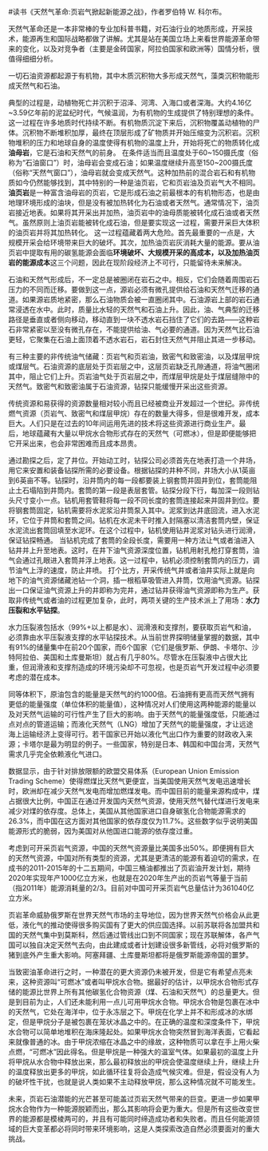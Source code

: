 \#读书《天然气革命:页岩气掀起新能源之战》，作者罗伯特 W. 科尔布。

天然气革命还是一本非常棒的专业加科普书籍，对石油行业的地质形成，开采技术，能源再生和国际战略都做了讲解。尤其是站在美国立场上来看世界能源革命带来的变化，以及对竞争者（主要是金砖国家，阿拉伯国家和欧洲等）国情分析，很值得细细分析。

一切石油资源都起源于有机物，其中木质沉积物大多形成天然气，藻类沉积物能形成天然气和石油。

典型的过程是，动植物死亡并沉积于沼泽、河湾、入海口或者深海。大约4.16亿~3.59亿年前的泥盆纪时代，气候温润，为有机物的生成提供了特别理想的条件。这一过程在许多地质时代持续不断。有机物质沉淀下来后，沉积物覆盖动植物的尸体。沉积物不断堆积加厚，最终在顶层形成了矿物质并开始压缩变为沉积岩。沉积物堆积的压力和地球自身的温度使得有机物的温度上升，开始将死亡的物质转化成**油母岩**，它是石油和天然气的前身。
在条件适当而且温度处于60~150摄氏度（俗称为“石油窗口”）时，油母岩会变成石油；如果温度继续升高至150~200摄氏度（俗称“天然气窗口”），油母岩就会变成天然气。这种加热前的混合岩石和有机物质如今仍然能够找到，其中特别的一种是油页岩，它和页岩油及页岩气大不相同。**油页岩**是一种富含油母岩的页岩，它是形成石油之前最根本的有机物形态，也是由地理环境形成的油块，但是没有被加热转化为石油或者天然气。通常情况下，油页岩接近地表。如果将其开采出并加热，油页岩中的油母质能被转化成石油或者天然气。虽然原则上油页岩能被转化成石油，但是要实现这一过程，需要开采巨大体积的油页岩并将其加热转化。
这一过程蕴藏着两大危险。首先最重要的一点是，大规模开采会给环境带来巨大的破坏。其次，加热油页岩灰消耗大量的能源。要从油页岩中提取有用的碳氢能源会面临**环境破坏、大规模开采的高成本，以及加热油页岩的能源成本**这三个问题，因此在现阶段经济上不可行，只能留待未来解决。

石油和天然气形成后，不一定总是被圈闭在岩石之中。相反，它们会随着周围岩石压力的不同而迁移。要做到这一点，源岩必须有微孔提供给石油和天然气迁移的通道。如果源岩质地紧密，那么石油物质会被一直圈闭其中。石油源岩上部的岩石通常浸透在水中。此时，质量比水轻的天然气和石油上升。因此，油、气典型的迁移路径是垂直或者侧向移动，移动直到一块不透水岩石挡住了它们的去路——这种岩石非常紧密以至没有微孔存在，不能提供给油、气必要的通道。因为天然气比石油更轻，它聚集在石油上面顶着不透水岩石，岩石封住天然气并阻止其进一步移动。

有三种主要的非传统油气储藏：页岩气和页岩油，致密气和致密油，以及煤层甲烷或煤层气。石油资源的底层处于页岩层之中，这层页岩缺乏孔隙通道，将油气圈闭其中，阻止它们上升。页岩油气处于页岩层之中，而煤层甲烷是处于煤层缝隙中的天然气。致密气和致密油属于石油资源，钻探只能缓慢开采出这些资源。

传统资源和易获得的资源数量相对较小而且已经被商业开发超过一个世纪。非传统燃气资源（页岩气、致密气和煤层甲烷）存在的数量大得多，但是很难开发，成本巨大。人们只是在过去的10年间运用先进的技术将这些资源进行商业生产。最后，地球蕴藏有大量以甲烷水合物形式存在的天然气（可燃冰），但是即便能够把它开采出来，也会非常困难而且成本昂贵。

通过勘探之后，定了井位。开始动工时，钻探公司必须首先在地表打造一个井场，用它来安置和装备钻探所需的必要设备。根据钻探的井种不同，井场大小从1英亩到6英亩不等。钻探时，沿井筒内的每一段都要装上钢套筒并固井到位，套筒能阻止土石塌陷到井筒内。套筒的第一段是表层套管。钻探分段下行，每加深一段则钻头尺寸变小一点。钻机用套管鞋将每一段不同长度的套筒连接起来并固井到位。要将钢套筒固定，钻机需要将水泥浆沿井筒泵入其中。泥浆到达井底回流，进入水泥环，它位于井筒和套筒之间。钻机在水泥未干时推入封隔塞以清洁套筒内壁，保证水泥流出套筒回填至水泥环。在这个过程中，钻机使用钻井泥浆对钻头进行润滑，保证钻探畅通。 当钻机完成了套筒的全段长度，需要用一种方法让气或者油进入钻井并上升至地表。这时，在井下油气资源深度位置，钻机用射孔枪打穿套筒，油气会通过孔眼进入套筒并浮上地表。这一过程中，钻机必须控制套筒内的压力，调节油气上浮的速度，防止井喷。 打个比方，开采传统气井或者油井实际上就是向地下的油气资源储藏池钻一个洞，插一根稻草吸管进入井筒，饮用油气资源。钻探出一口保证油气资源上升的井即称为完井，通过钻井获得油气资源即称为生产。获取非传统气或者油的过程更加复杂，此时，两项关键的生产技术派上了用场：**水力压裂和水平钻探**。

水力压裂液包括水（99%+以上都是水）、润滑液和支撑剂，要获取页岩气和油，必须靠由水平压裂液支撑的水平钻探技术。从当前世界探明储量掌握的数据，其中有91%的储量集中在前20个国家，而6个国家（它们是俄罗斯、伊朗、卡塔尔、沙特阿拉伯、美国和土库曼斯坦）就占有几乎80%。尽管水在压裂液中占很大比重，但润滑液和支撑剂造成的环境污染却不可忽视，也是页岩气开发过程中必须要考虑的潜在成本。

同等体积下，原油包含的能量是天然气的约1000倍。石油拥有更高而天然气拥有更低的能量强度（单位体积的能量值），这种情况对人们使用这两种能源的能量以及对天然气运输的可行性产生了巨大的影响。由于天然气的能量强度低，只能通过点对点的管道运输；而液化天然气（LNG）增加了天然气的能量强度，才让远途海上运输经济上变得可行。若干国家已开始以液化气出口作为重要的财政收入来源；卡塔尔是最为明显的例子。一些国家，特别是日本、韩国和中国台湾，天然气需求几乎完全依赖液化气进口。

数据显示，由于针对排放限额的欧盟交易体系（European Union Emission Trading Scheme）使得燃煤比天然气更便宜，当美国使用天然气发电迅速增长时，欧洲却在减少天然气发电而增加燃煤发电。而中国目前的能量来源构成中，煤占据很大比例，中国正在通过开发国内天然气资源，使用天然气替代煤进行发电来减少对煤的依存度。总体上，美国从其他国家进口自身碳氢化合物能源需求的26.3%，而中国在这方面对其他国家的依存度仅为11.7%。这些数字似乎说明美国能源形式的脆弱，因为美国对从他国进口能源的依存度过重。

考虑到可开采页岩气资源，中国的天然气资源量比美国多出50%。即便拥有巨大的天然气资源，中国对所有类型的资源，尤其是更清洁的能源有着迫切的需求，在成书的2011-2015年的十二五期间，中国三桶油都推出了页岩油开发计划，期待2020年实现年产1000亿立方米，也就是在2020年生产出的页岩气等量于当前（指2011年）能源消耗量的2/3。目前对中国可开采页岩气总量估计为361040亿立方米。

页岩革命威胁俄罗斯在世界天然气市场的主导地位，因为世界天然气价格会从此更低，液化气的推动使得很多购买国有了更大的供应国选择。以前苏联将各加盟共和国的天然气集中到莫斯科，然后通过管线出口到不同国家；现在苏联解体，各产气国可以独自决定天然气去向，由此建成或者计划建设很多新管线，必将对俄罗斯的猪到底外产生重大影响。阿塞拜疆、土库曼斯坦都将是俄罗斯能源帝国的噩梦。

当致密油革命进行之时，一种潜在的更大资源仍未被开发，但是它有希望点亮未来，这种资源叫“可燃冰”或者叫甲烷水合物。据最好的估计，以甲烷水合物形式存储的能源比世界上所有其他碳氢化合物资源（煤、石油和天然气）的总量更大。但是到目前为止，人们还未能利用一点儿可用甲烷水合物。甲烷水合物是包裹在冰中的天然气，它处在海洋中，位于永冻层之下。甲烷在化学上并不和形成冰的水绑定，但是甲烷分子是被包裹在笼状冰晶之中的。在正确的温度和深度条件下，甲烷水合物可以简单地堆积在海床隆起处。如果甲烷水合物突然冒到海洋表面，它看起来就像普通的冰。由于甲烷浓缩在冰晶之中的缘故，这种物质可以拿在手上用火柴点燃，“可燃冰”因此得名。但是甲烷是一种强大的温室气体。如果最初的温度上升将甲烷从水合物中释放出来，那么最初释放出的甲烷会使温度继续上升，继续上升的温度释放出更多的甲烷，如此循环往复将会造成气候灾难。但是，假设没有人为的破坏性干扰，也就是说人类如果不主动释放甲烷，那么这种情况就不可能发生。

未来，页岩石油潜能的光芒甚至可能盖过页岩天然气带来的巨变。更进一步如果甲烷水合物作为一种能源脱颖而出，那么其影响将会更为重大。但是所有这些改变世界的能源都是模棱两可的，并且有可能同时缔造成功者和失败者。而且任何能源领域的巨大变革都必将同时带来环境影响，这是人类探索改造自然必须要面对的重大挑战。